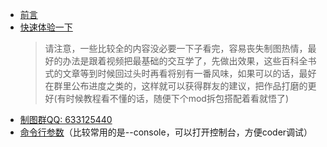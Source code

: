* [前言](https://wiki.biligame.com/celeste/%E6%96%B0%E6%89%8B%E5%BC%95%E5%AF%BC)
* [快速体验一下](https://www.bilibili.com/video/BV1tR4y1X7wu)
   >  请注意，一些比较全的内容没必要一下子看完，容易丧失制图热情，最好的办法是跟着视频把最基础的交互学了，先做出效果，这些百科全书式的文章等到时候回过头时再看将别有一番风味，如果可以的话，最好在群里公布进度之类的，这样就可以获得群友的建议，把作品打磨的更好(有时候教程看不懂的话，随便下个mod拆包搭配着看就悟了)
* [制图群QQ: 633125440](https://qm.qq.com/q/XG1hPIMKQg)
* [命令行参数](https://github.com/EverestAPI/Resources/wiki/Command-Line-Arguments)（比较常用的是--console，可以打开控制台，方便coder调试）
